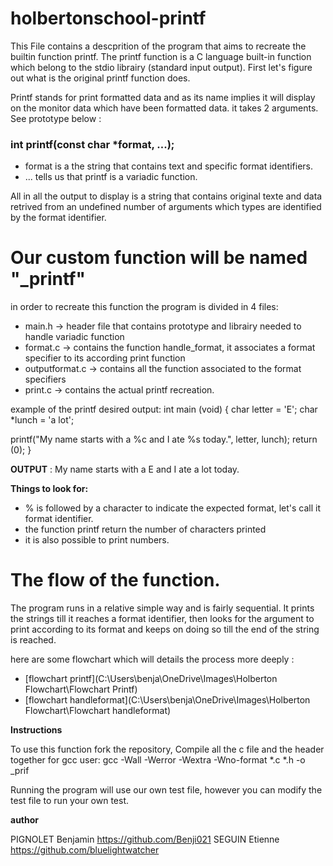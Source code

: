 # holbertonschool-printf

This File contains a descprition of the program that aims to recreate the builtin function printf. The printf function is a C language built-in function which belong to the stdio librairy (standard input output). First let's figure out what is the original printf function does.

Printf stands for print formatted data and as its name implies it will display on the monitor data which have been formatted data. it takes 2 arguments. See prototype below :

### int printf(const char *format, ...);

- format is a the string that contains text and specific format identifiers.
- ...  tells us that printf is a variadic function. 

All in all the output to display is a string that contains original texte and data retrived from an undefined number of arguments which types are identified by the format identifier. 


# Our custom function will be named "_printf"

in order to recreate this function the program is divided in 4 files:
- main.h           -> header file that contains prototype and librairy needed to handle variadic function
- format.c         -> contains the function handle_format, it associates a format specifier to its according print function
- outputformat.c   -> contains all the function associated to the format specifiers
- print.c          -> contains the actual printf recreation. 

example of the printf desired output: 
int main (void)
{
char letter = 'E';
char *lunch = 'a lot';

printf("My name starts with a %c and I ate %s today.", letter, lunch);
return (0);
}

**OUTPUT** : My name starts with a E and I ate a lot today.

**Things to look for:**

- % is followed by a character to indicate the expected format, let's call it format identifier.  
- the function printf return the number of characters printed
- it is also possible to print numbers. 

# The flow of the function. 

The program runs in a relative simple way and is fairly sequential. It prints the strings till it reaches a format identifier, then looks for the argument to print according to its format and keeps on doing so till the end of the string is reached. 

here are some flowchart which will details the process more deeply : 

- [flowchart printf](C:\Users\benja\OneDrive\Images\Holberton Flowchart\Flowchart Printf)
- [flowchart handleformat](C:\Users\benja\OneDrive\Images\Holberton Flowchart\Flowchart handleformat)


**Instructions**

To use this function fork the repository,
Compile all the c file and the header together for gcc user: gcc -Wall -Werror -Wextra -Wno-format *.c *.h -o _prif

Running the program will use our own test file, however you can modify the test file to run your own test. 

**author**

PIGNOLET Benjamin https://github.com/Benji021
SEGUIN Etienne https://github.com/bluelightwatcher
